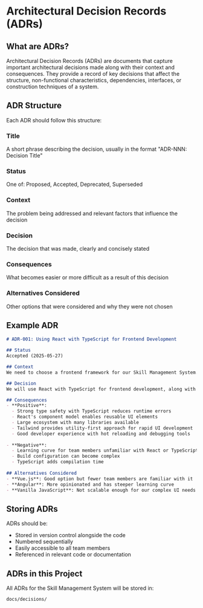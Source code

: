 # Architectural Decision Records (ADRs)

## What are ADRs?

Architectural Decision Records (ADRs) are documents that capture important architectural decisions made along with their context and consequences. They provide a record of key decisions that affect the structure, non-functional characteristics, dependencies, interfaces, or construction techniques of a system.

## ADR Structure

Each ADR should follow this structure:

### Title
A short phrase describing the decision, usually in the format "ADR-NNN: Decision Title"

### Status
One of: Proposed, Accepted, Deprecated, Superseded

### Context
The problem being addressed and relevant factors that influence the decision

### Decision
The decision that was made, clearly and concisely stated

### Consequences
What becomes easier or more difficult as a result of this decision

### Alternatives Considered
Other options that were considered and why they were not chosen

## Example ADR

```markdown
# ADR-001: Using React with TypeScript for Frontend Development

## Status
Accepted (2025-05-27)

## Context
We need to choose a frontend framework for our Skill Management System. The application will involve complex UI components, state management, and API integrations. We need something that is maintainable, scalable, and has good developer tooling.

## Decision
We will use React with TypeScript for frontend development, along with Tailwind CSS for styling.

## Consequences
- **Positive**:
  - Strong type safety with TypeScript reduces runtime errors
  - React's component model enables reusable UI elements
  - Large ecosystem with many libraries available
  - Tailwind provides utility-first approach for rapid UI development
  - Good developer experience with hot reloading and debugging tools
  
- **Negative**:
  - Learning curve for team members unfamiliar with React or TypeScript
  - Build configuration can become complex
  - TypeScript adds compilation time
  
## Alternatives Considered
- **Vue.js**: Good option but fewer team members are familiar with it
- **Angular**: More opinionated and has steeper learning curve
- **Vanilla JavaScript**: Not scalable enough for our complex UI needs
```

## Storing ADRs

ADRs should be:
- Stored in version control alongside the code
- Numbered sequentially
- Easily accessible to all team members
- Referenced in relevant code or documentation

## ADRs in this Project

All ADRs for the Skill Management System will be stored in:

```
docs/decisions/
```
